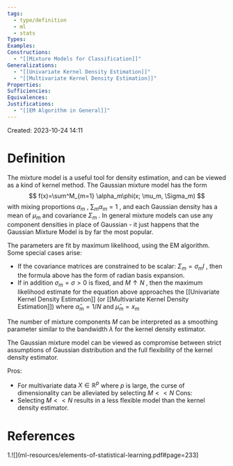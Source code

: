 ```yaml
---
tags:
  - type/definition
  - ml
  - stats
Types: 
Examples: 
Constructions:
  - "[[Mixture Models for Classification]]"
Generalizations:
  - "[[Univariate Kernel Density Estimation]]"
  - "[[Multivariate Kernel Density Estimation]]"
Properties: 
Sufficiencies: 
Equivalences: 
Justifications:
  - "[[EM Algorithm in General]]"
---
```

Created: 2023-10-24 14:11
# Definition

The mixture model is a useful tool for density estimation, and can be viewed as a kind of kernel method. The Gaussian mixture model has the form
$$
f(x)=\sum^M_{m=1} \alpha_m\phi(x; \mu_m, \Sigma_m)
$$
with mixing proportions $\alpha_m$ , $\sum_m \alpha_m = 1$ , and each Gaussian density has a mean of $\mu_m$ and covariance $\Sigma_m$ . In general mixture models can use any component densities in place of Gaussian - it just happens that the Gaussian Mixture Model is by far the most popular. 

The parameters are fit by maximum likelihood, using the EM algorithm. Some special cases arise:
- If the covariance matrices are constrained to be scalar: $\Sigma_m = \sigma_mI$ , then the formula above has the form of radian basis expansion.
- If in addition $\sigma_m = \sigma > 0$ is fixed, and $M \uparrow N$ , then the maximum likelihood estimate for the equation above approaches the [[Univariate Kernel Density Estimation]] (or [[Multivariate Kernel Density Estimation]]) where $\hat \alpha_m = 1/N$ and $\hat \mu_m = x_m$ 

The number of mixture components $M$ can be interpreted as a smoothing parameter similar to the bandwidth $\lambda$ for the kernel density estimator. 

The Gaussian mixture model can be viewed as compromise between strict assumptions of Gaussian distribution and the full flexibility of the kernel density estimator. 

Pros:
- For multivariate data $X \in \mathbb{R}^p$ where $p$ is large, the curse of dimensionality can be alleviated by selecting $M << N$ 
Cons:
- Selecting $M << N$ results in a less flexible model than the kernel density estimator.
# References
1.![](ml-resources/elements-of-statistical-learning.pdf#page=233]
